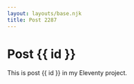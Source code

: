 ```yaml
---
layout: layouts/base.njk
title: Post 2287
---
```


# Post {{ id }}

This is post {{ id }} in my Eleventy project.
